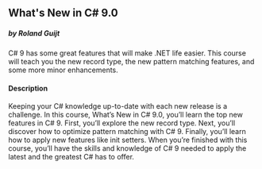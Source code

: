 ## What's New in C# 9.0 
##### by Roland Guijt
C# 9 has some great features that will make .NET life easier. This course will teach you the new record type, the new pattern matching features, and some more minor enhancements.

#### Description
Keeping your C# knowledge up-to-date with each new release is a challenge. In this course, What’s New in C# 9.0, you’ll learn the top new features in C# 9. First, you’ll explore the new record type. Next, you’ll discover how to optimize pattern matching with C# 9. Finally, you’ll learn how to apply new features like init setters. When you’re finished with this course, you’ll have the skills and knowledge of C# 9 needed to apply the latest and the greatest C# has to offer.
